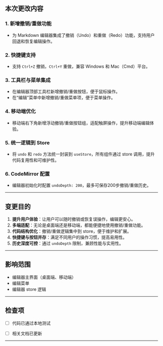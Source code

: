 ## 本次更改内容

### 1. 新增撤销/重做功能
- 为 Markdown 编辑器集成了撤销（Undo）和重做（Redo）功能，支持用户回退和恢复编辑操作。

### 2. 快捷键支持
- 支持 `Ctrl+Z` 撤销，`Ctrl+Y` 重做，兼容 Windows 和 Mac（Cmd）平台。

### 3. 工具栏与菜单集成
- 在编辑器顶部工具栏新增撤销/重做按钮，便于鼠标操作。
- 在“编辑”菜单中新增撤销/重做菜单项，便于菜单操作。

### 4. 移动端优化
- 移动端右下角新增浮动撤销/重做按钮组，适配触屏操作，提升移动端编辑体验。

### 5. 统一逻辑到 Store
- 将 `undo` 和 `redo` 方法统一封装到 `useStore`，所有组件通过 store 调用，提升代码复用性和可维护性。

### 6. CodeMirror 配置
- 编辑器初始化时配置 `undoDepth: 200`，最多可保存200步撤销/重做历史。

---

## 变更目的

1. **提升用户体验**：让用户可以随时撤销或恢复误操作，编辑更安心。
2. **多端适配**：无论是桌面端还是移动端，都能便捷地使用撤销/重做功能。
3. **代码结构优化**：撤销/重做逻辑集中到 store，便于维护和扩展。
4. **快捷键与按钮并存**：满足不同用户的操作习惯，提高易用性。
5. **历史深度可控**：通过 `undoDepth` 限制，兼顾性能与实用性。

---

## 影响范围

- 编辑器主界面（桌面端、移动端）
- 编辑菜单
- 编辑器 store 逻辑

---

## 检查项

- [ ] 代码已通过本地测试
- [ ] 相关文档已更新


---

